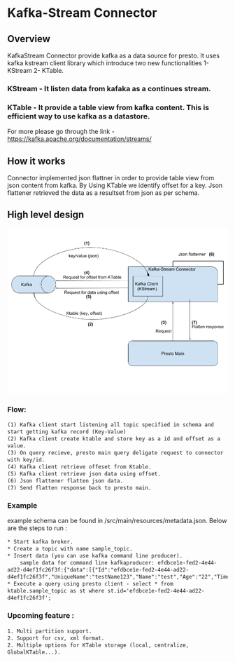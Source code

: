 Kafka-Stream Connector
======================

## Overview #######

KafkaStream Connector provide kafka as a data source for presto. 
It uses kafka kstream client library which introduce two new functionalities 1- KStream 2- KTable.

### KStream - It listen data from kafaka as a continues stream.
### KTable - It provide a table view from kafka content. This is efficient way to use kafka as a datastore.

For more please go through the link - https://kafka.apache.org/documentation/streams/

## How it works #####

Connector implemented json flattner in order to provide table view from json content from kafka.
By Using KTable we identify offset for a key.
Json flattener retrieved the data as a resultset from json as per schema.

## High level design ######

![Screenshot](KafkaStream.png)

### Flow:

    (1) Kafka client start listening all topic specified in schema and start getting kafka record (Key-Value)
    (2) Kafka client create ktable and store key as a id and offset as a value.
    (3) On query recieve, presto main query deligate request to connector with key/id.
    (4) Kafka client retrieve offeset from Ktable.
    (5) Kafka client retrieve json data using offset.
    (6) Json flattener flatten json data.
    (7) Send flatten response back to presto main.  

### Example ######

example schema can be found in /src/main/resources/metadata.json.
Below are the steps to run :

    * Start kafka broker.
    * Create a topic with name sample_topic.
    * Insert data (you can use kafka command line producer).
        sample data for command line kafkaproducer: efdbce1e-fed2-4e44-ad22-d4ef1fc26f3f:{"data":[{"Id":"efdbce1e-fed2-4e44-ad22-d4ef1fc26f3f","UniqueName":"testName123","Name":"test","Age":"22","TimeCreated":"15678900000"}]}
    * Execute a query using presto client - select * from ktable.sample_topic as st where st.id='efdbce1e-fed2-4e44-ad22-d4ef1fc26f3f';

### Upcoming feature :

    1. Multi partition support.
    2. Support for csv, xml format.
    2. Multiple options for KTable storage (local, centralize, GlobalKTable...).
